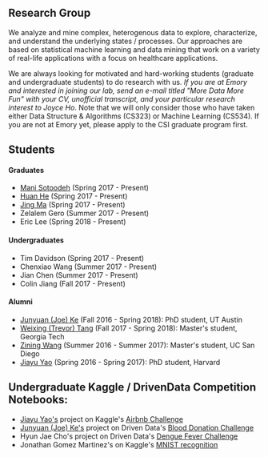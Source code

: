 ## Research Group

We analyze and mine complex, heterogenous data to explore, characterize, and understand the underlying states / processes. Our approaches are based on statistical machine learning and data mining that work on a variety of real-life applications with a focus on healthcare applications.

We are always looking for motivated and hard-working students (graduate and undergraduate students) to do research with us. _If you are at Emory and interested in joining our lab, send an e-mail titled "More Data More Fun" with your CV, unofficial transcript, and your particular research interest to Joyce Ho_. Note that we will only consider those who have taken either Data Structure & Algorithms (CS323) or Machine Learning (CS534). If you are not at Emory yet, please apply to the CSI graduate program first.

## Students
#### Graduates
* [Mani Sotoodeh](http://www.mathcs.emory.edu/~msotood/) (Spring 2017 - Present)
* [Huan He](https://hehuannb.github.io) (Spring 2017 - Present)
* [Jing Ma](https://jma78.github.io/) (Spring 2017 - Present)
* Zelalem Gero (Summer 2017 - Present)
* Eric Lee (Spring 2018 - Present)

#### Undergraduates
* Tim Davidson (Spring 2017 - Present)
* Chenxiao Wang (Summer 2017 - Present)
* Jian Chen (Summer 2017 - Present)
* Colin Jiang (Fall 2017 - Present)

#### Alumni
* [Junyuan (Joe) Ke](http://junyuanke.com/) (Fall 2016 - Spring 2018): PhD student, UT Austin
* [Weixing (Trevor) Tang](http://trevort.info/) (Fall 2017 - Spring 2018): Master's student, Georgia Tech
* [Zining Wang](http://wangzining.github.io/) (Summer 2016 - Summer 2017): Master's student, UC San Diego
* [Jiayu Yao](https://www.seas.harvard.edu/directory/jiy328) (Spring 2016 - Spring 2017): PhD student, Harvard


## Undergraduate Kaggle / DrivenData Competition Notebooks:
* [Jiayu Yao's](https://www.seas.harvard.edu/directory/jiy328) project on Kaggle's [Airbnb Challenge](https://github.com/yaojiayu0826/Airbnb-case) 
* [Junyuan (Joe) Ke's](http://junyuanke.com/) project on Driven Data's [Blood Donation Challenge](https://github.com/mk28468/predictBloodDonations)
* Hyun Jae Cho's project on Driven Data's [Dengue Fever Challenge](https://github.com/joyceho/prada-x/blob/master/dengue_final.ipynb)
* Jonathan Gomez Martinez's on Kaggle's [MNIST recognition](https://github.com/joyceho/prada-x/tree/master/Digit%20Recognizer)


